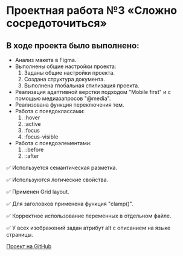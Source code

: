 # Проектная работа №3 «Сложно сосредоточиться»

## В ходе проекта было выполнено:
* Анализ макета в Figma.
* Выполнены общие настройки проекта:
    1. Заданы общие настройки проекта.    
    2. Создана структура документа.    
    3. Выполнена глобальная стилизация проекта.  
* Реализация адаптивной верстки подходом "Mobile first" и с помощью медиазапросов "@media".
* Реализована функция переключения тем.
* Работа с псевдоклассами:
    1. :hover
    2. :active
    3. :focus
    4. :focus-visible
* Работа с псевдоэлементами:
    1. ::before
    2. ::after


:white_check_mark: Используется семантическая разметка.

:white_check_mark: Используются логические свойства.

:white_check_mark: Применен Grid layout.

:white_check_mark: Для заголовков применена функция "clamp()".

:white_check_mark: Корректное использование переменных в отдельном файле.

:white_check_mark: У всех изображений задан атрибут alt с описанием на языке страницы.


[Проект на GitHub](https://github.com/Chersi/slozhno-sosredotochitsya-fd)
